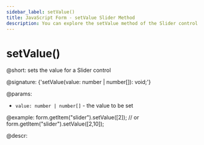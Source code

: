 ```yaml
---
sidebar_label: setValue()
title: JavaScript Form - setValue Slider Method 
description: You can explore the setValue method of the Slider control of Form in the documentation of the DHTMLX JavaScript UI library. Browse developer guides and API reference, try out code examples and live demos, and download a free 30-day evaluation version of DHTMLX Suite.
---
```


# setValue()

@short: sets the value for a Slider control

@signature: {'setValue(value: number | number[]): void;'}

@params:
- `value: number | number[]` - the value to be set  

@example:
form.getItem("slider").setValue([2]);
// or
form.getItem("slider").setValue([2,10]);

@descr:
